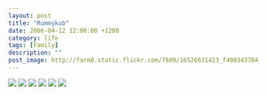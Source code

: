 ```yaml
---
layout: post
title: "Rummykub"
date: 2006-04-12 12:00:00 +1200
category: life
tags: [Family]
description: ""
post_image: http://farm8.static.flickr.com/7609/16526631423_f400343784_o.jpg
---
```

[![](http://farm9.static.flickr.com/8696/16959289870_65d70bbc17_c.jpg)](http://farm9.static.flickr.com/8696/16959289870_db01e646c0_o.jpg)
[![](http://farm8.static.flickr.com/7629/16526632503_2faa419bba_c.jpg)](http://farm8.static.flickr.com/7629/16526632503_620186c189_o.jpg)
[![](http://farm9.static.flickr.com/8809/16939395777_64042fd7e2_c.jpg)](http://farm9.static.flickr.com/8809/16939395777_8067093af2_o.jpg)
[![](http://farm9.static.flickr.com/8705/16524374744_128794f844_c.jpg)](http://farm9.static.flickr.com/8705/16524374744_06690bb3ac_o.jpg)
[![](http://farm9.static.flickr.com/8792/17145211472_3ea4460aed_c.jpg)](http://farm9.static.flickr.com/8792/17145211472_65f61e9d15_o.jpg)
[![](http://farm9.static.flickr.com/8816/16526631653_1cd24b08d7_c.jpg)](http://farm9.static.flickr.com/8816/16526631653_1eca50724a_o.jpg)

